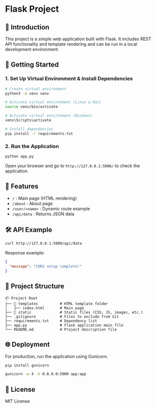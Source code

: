 # Flask Project

## 📌 Introduction

This project is a simple web application built with Flask. It includes REST API functionality and template rendering and can be run in a local development environment.

## 🚀 Getting Started

### 1. Set Up Virtual Environment & Install Dependencies

```bash
# Create virtual environment
python3 -m venv venv

# Activate virtual environment (Linux & Mac)
source venv/bin/activate

# Activate virtual environment (Windows)
venv\Scripts\activate

# Install dependencies
pip install -r requirements.txt
```

### 2. Run the Application

```bash
python app.py
```

Open your browser and go to `http://127.0.0.1:5000/` to check the application.

## 📌 Features

- `/` : Main page (HTML rendering)
- `/about` : About page
- `/user/<name>` : Dynamic route example
- `/api/data` : Returns JSON data

## 🛠️ API Example

```bash
curl http://127.0.0.1:5000/api/data
```

Response example:

```json
{
  "message": "CORS setup complete!"
}
```

## 📂 Project Structure

```
📦 Project Root
├── 📂 templates          # HTML template folder
│   ├── index.html       # Main page
├── 📂 static             # Static files (CSS, JS, images, etc.)
├── .gitignore           # Files to exclude from Git
├── requirements.txt     # Dependency list
├── app.py               # Flask application main file
└── README.md            # Project description file
```

## 🌐 Deployment

For production, run the application using Gunicorn.

```bash
pip install gunicorn

gunicorn -w 4 -b 0.0.0.0:5000 app:app
```

## 📝 License

MIT License
